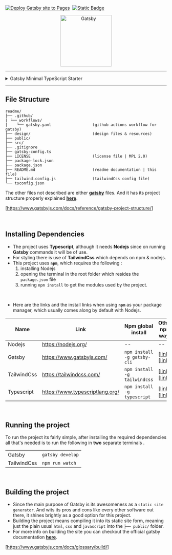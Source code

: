 [![Deploy Gatsby site to Pages](https://github.com/mcsamuelshoko/readme/actions/workflows/gatsby.yml/badge.svg)](https://github.com/mcsamuelshoko/readme/actions/workflows/gatsby.yml)&nbsp;
[![Static Badge](https://img.shields.io/badge/visit_website-SWE_Portfolio-blue?logo=gatsby&labelColor=%231e4039&color=%23357266&link=https%3A%2F%2Fmcsamuelshoko.github.io%2Freadme%2F)](https://mcsamuelshoko.github.io/readme "my website / SWE portfolio")&nbsp;

<p align="center">
 <a href="https://mcsamuelshoko.github.io/readme">
    <img alt="Gatsby" src="https://raw.githubusercontent.com/mcsamuelshoko/readme/3dd46cdef054e046be507558bef9d0cbbafed4dc/design/maki-logo-perfectedx4800.svg" width="160" />
  </a>
</p>
<hr/>

<Details>
      <Summary>Gatsby Minimal TypeScript Starter</Summary>

<p align="center">
  <a href="https://www.gatsbyjs.com/?utm_source=starter&utm_medium=readme&utm_campaign=minimal-starter-ts">
    <img alt="Gatsby" src="https://www.gatsbyjs.com/Gatsby-Monogram.svg" width="60" />
  </a>
</p>
<h1 align="center">
Gatsby Minimal TypeScript Starter
</h1>

## 🚀 Quick start

1.  **Create a Gatsby site.**

    Use the Gatsby CLI to create a new site, specifying the minimal TypeScript starter.

    ```shell
    # create a new Gatsby site using the minimal TypeScript starter
    npm init gatsby -- -ts
    ```

2.  **Start developing.**

    Navigate into your new site’s directory and start it up.

    ```shell
    cd my-gatsby-site/
    npm run develop
    ```

3.  **Open the code and start customizing!**

    Your site is now running at http://localhost:8000!

    Edit `src/pages/index.tsx` to see your site update in real-time!

4.  **Learn more**

    - [Documentation](https://www.gatsbyjs.com/docs/?utm_source=starter&utm_medium=readme&utm_campaign=minimal-starter-ts)
    - [Tutorials](https://www.gatsbyjs.com/docs/tutorial/?utm_source=starter&utm_medium=readme&utm_campaign=minimal-starter-ts)
    - [Guides](https://www.gatsbyjs.com/docs/how-to/?utm_source=starter&utm_medium=readme&utm_campaign=minimal-starter-ts)
    - [API Reference](https://www.gatsbyjs.com/docs/api-reference/?utm_source=starter&utm_medium=readme&utm_campaign=minimal-starter-ts)
    - [Plugin Library](https://www.gatsbyjs.com/plugins?utm_source=starter&utm_medium=readme&utm_campaign=minimal-starter-ts)
    - [Cheat Sheet](https://www.gatsbyjs.com/docs/cheat-sheet/?utm_source=starter&utm_medium=readme&utm_campaign=minimal-starter-ts)

## 🚀 Quick start (Netlify)

Deploy this starter with one click on [Netlify](https://app.netlify.com/signup):

[<img src="https://www.netlify.com/img/deploy/button.svg" alt="Deploy to Netlify" />](https://app.netlify.com/start/deploy?repository=https://github.com/gatsbyjs/gatsby-starter-minimal-ts)

</Details>

---

## File Structure

    readme/
    ├── .github/
    | └── workflows/
    |    └── gatsby.yaml                  (github actions workflow for gatsby)
    ├── design/                           (design files & resources)
    ├── public/
    ├── src/
    ├── .gitignore
    ├── gatsby-config.ts
    ├── LICENSE                           (license file | MPL 2.0)
    ├── package-lock.json
    ├── package.json
    ├── README.md                         (readme documentation | this file)
    ├── tailwind.config.js                (tailwindCss config file)
    └── tsconfig.json

The other files not described are either [**gatsby**](https://www.gatsbyjs.com/) files. And it has its project structure properly explained [**here**](https://www.gatsbyjs.com/docs/reference/gatsby-project-structure/).

[<https://www.gatsbyjs.com/docs/reference/gatsby-project-structure/>]

<br/>

## Installing Dependencies

- The project uses **Typescript**, although it needs **Nodejs** since on running **Gatsby** commands it will be of use.
- For styling there is use of **TailwindCss** which depends on npm & nodejs.
- This project uses **`npm`**, which requires the following :
  1. installing Nodejs
  2. opening the terminal in the root folder which resides the `package.json` file
  3. running ```npm install``` to get the modules used by the project.


<br>

- Here are the links and the install links when using **`npm`** as your package manager, which usually comes along by default with Nodejs.

| Name | Link | Npm global install| Other npm ways |
|---|---|--|---|
|Nodejs|<https://nodejs.org/>|--|--
|Gatsby|<https://www.gatsbyjs.com/>| ```npm install -g gatsby-cli``` | [[link](https://www.npmjs.com/package/gatsby)], [[link](https://www.gatsbyjs.com/docs/tutorial/getting-started/part-0/)] |
|TailwindCss|<https://tailwindcss.com/>|```npm install -g tailwindcss```|[[link](https://www.npmjs.com/package/tailwindcss)], [[link](https://tailwindcss.com/docs/installation)]|
|Typescript|<https://www.typescriptlang.org/>|```npm install -g typescript``` |[[link](https://www.npmjs.com/package/typescript)], [[link](https://www.typescriptlang.org/download)]|

<br/>

## Running the project

To run the project its fairly simple, after installing the required dependencies all that's needed is to run the following in **two** separate terminals .

|||
|---|---|
|Gatsby|```gatsby develop```|
|TailwindCss|```npm run watch```|

<br/>

## Building the project

- Since the main purpose of Gatsby is its awesomeness as a `static site generator`. And wits its pros and cons like every other software out there, it shines brightly as a good option for this project.
- Building the project means compiling it into its static site form, meaning just the plain usual `html`, `css` and `javascript` into the `├── public/` folder.
- For more info on building the site you can checkout the official gatsby documentation **[here](https://www.gatsbyjs.com/docs/glossary/build/)**.

[<https://www.gatsbyjs.com/docs/glossary/build/>]

<br/>

<!-- ---

<Details>
  <Summary>Whats with the logo ? </Summary>

    - As for the 3As logo its for the triple A 
      standards in quality, grade and standardization. 
      or something like that 😅. Still have not decided 
      but its along the AAA standards for when you know 
      something really is good.
    - and the colours represent {thinking:blue}, 
      {envisioning:orange}, {creating:green}

</Details> -->
